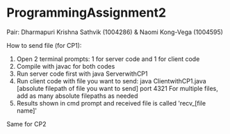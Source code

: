 # ProgrammingAssignment2

Pair: Dharmapuri Krishna Sathvik (1004286) & Naomi Kong-Vega (1004595)

How to send file (for CP1):

1. Open 2 terminal prompts: 1 for server code and 1 for client code
2. Compile with javac for both codes
3. Run server code first with java ServerwithCP1
4. Run client code with file you want to send: java ClientwithCP1.java [absolute filepath of file you want to send] port 4321
   For multiple files, add as many absolute filepaths as needed
5. Results shown in cmd prompt and received file is called 'recv\_[file name]'

Same for CP2
